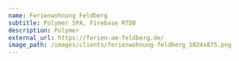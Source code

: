 ```yaml
---
name: Ferienwohnung Feldberg
subtitle: Polymer SPA, Firebase RTDB
description: Polymer
external_url: https://ferien-am-feldberg.de/
image_path: /images/clients/ferienwohnung-feldberg_1024x875.png
---
```

